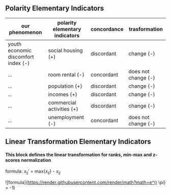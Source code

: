 ## Polarity Elementary Indicators

| our phenomenon | polarity elementary indicators | concordance | trasformation |
| --- | --- | --- | --- |
| youth economic discomfort index (-) | social housing (+) | discordant | change (-)
| ... | room rental (-) | concordant | does not change (-)
| ... | population (+) | discordant | change (-)
| ... | incomes (+) | discordant | change (-)
| ... | commercial activities (+) | discordant | change (-)
| ... | unemployment (-) | concordant | does not change (-)

## Linear Transformation Elementary Indicators

#### This block defines the linear transformation for ranks, min-max and z-scores normalization 
formula: $x_{ij}'$ = max{$x_{ij}$} - $x_{ij}$

![formula](https://render.githubusercontent.com/render/math?math=e^{i \pi} = -1)
